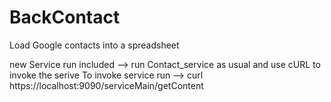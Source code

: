 # BackContact
Load Google contacts into a spreadsheet

new Service run included --> 
    run Contact_service as usual and use cURL to invoke the serive
To invoke service run  -->
curl https://localhost:9090/serviceMain/getContent
